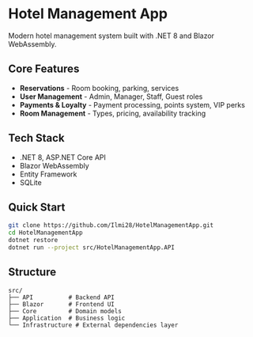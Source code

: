 # Hotel Management App

Modern hotel management system built with .NET 8 and Blazor WebAssembly.

## Core Features

- **Reservations** - Room booking, parking, services
- **User Management** - Admin, Manager, Staff, Guest roles
- **Payments & Loyalty** - Payment processing, points system, VIP perks
- **Room Management** - Types, pricing, availability tracking

## Tech Stack

- .NET 8, ASP.NET Core API
- Blazor WebAssembly
- Entity Framework
- SQLite

## Quick Start

```bash
git clone https://github.com/Ilmi28/HotelManagementApp.git
cd HotelManagementApp
dotnet restore
dotnet run --project src/HotelManagementApp.API
```

## Structure
```
src/
├── API          # Backend API
├── Blazor       # Frontend UI
├── Core         # Domain models
├── Application  # Business logic
└── Infrastructure # External dependencies layer
```
